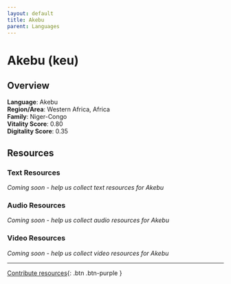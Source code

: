 ```yaml
---
layout: default
title: Akebu
parent: Languages
---
```


# Akebu (keu)

## Overview

**Language**: Akebu  
**Region/Area**: Western Africa, Africa  
**Family**: Niger-Congo  
**Vitality Score**: 0.80  
**Digitality Score**: 0.35  

## Resources

### Text Resources
*Coming soon - help us collect text resources for Akebu*

### Audio Resources
*Coming soon - help us collect audio resources for Akebu*

### Video Resources
*Coming soon - help us collect video resources for Akebu*

---

[Contribute resources](https://fairtrain.github.io/){: .btn .btn-purple }
